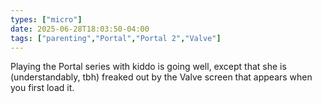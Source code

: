 ```yaml
---
types: ["micro"]
date: 2025-06-28T18:03:50-04:00
tags: ["parenting","Portal","Portal 2","Valve"]
---
```

Playing the Portal series with kiddo is going well, except that she is (understandably, tbh) freaked out by the Valve screen that appears when you first load it.